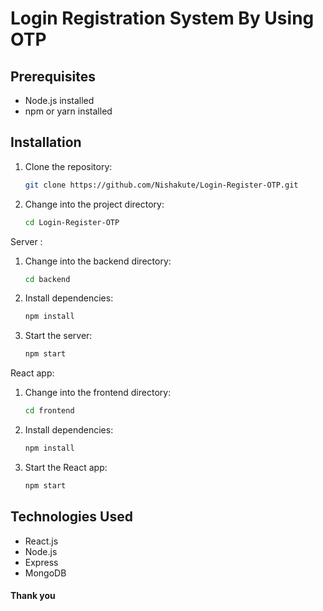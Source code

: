 # Login Registration System By Using OTP

## Prerequisites

- Node.js installed
- npm or yarn installed

## Installation

1. Clone the repository:

    ```bash
   git clone https://github.com/Nishakute/Login-Register-OTP.git
    ```

2. Change into the project directory:

    ```bash
    cd Login-Register-OTP
    ```
    
Server : 

1. Change into the backend directory:

    ```bash
    cd backend
    ```
    
2. Install dependencies:

    ```bash
    npm install
    ```
    
3. Start the server:

    ```bash
    npm start
    ```

 React app:

1. Change into the frontend directory:

    ```bash
    cd frontend
    ```
    
2. Install dependencies:

    ```bash
    npm install
    ```
    
3. Start the React app:

     ```bash
    npm start
    ```

## Technologies Used

- React.js
- Node.js
- Express
- MongoDB

#### Thank you 

